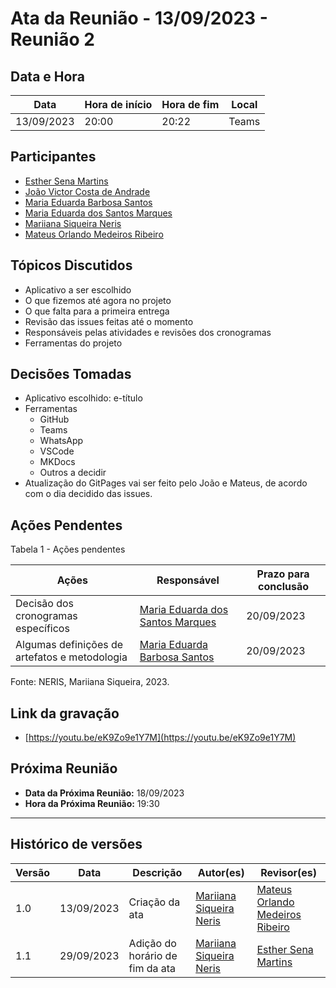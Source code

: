 # Ata da Reunião - 13/09/2023 - Reunião 2

## Data e Hora
| Data          | Hora de início | Hora de fim | Local |
|---------------|----------------|-------------|-------|
|  13/09/2023   |      20:00     |    20:22    | Teams |

  
## Participantes
* [Esther Sena Martins](https://github.com/esmsena)
* [João Victor Costa de Andrade](https://github.com/jvcostta)
* [Maria Eduarda Barbosa Santos](https://github.com/Madu01)
* [Maria Eduarda dos Santos Marques ](https://github.com/EduardaSMarques)
* [Mariiana Siqueira Neris](https://github.com/Maryyscreuza)
* [Mateus Orlando Medeiros Ribeiro](https://github.com/MateusPy)

## Tópicos Discutidos
* Aplicativo a ser escolhido
* O que fizemos até agora no projeto
* O que falta para a primeira entrega
* Revisão das issues feitas até o momento
* Responsáveis pelas atividades e revisões dos cronogramas
* Ferramentas do projeto

## Decisões Tomadas
* Aplicativo escolhido: e-título
* Ferramentas
  - GitHub
  - Teams
  - WhatsApp
  - VSCode
  - MKDocs
  - Outros a decidir
* Atualização do GitPages vai ser feito pelo João e Mateus, de acordo com o dia decidido das issues.

## Ações Pendentes

Tabela 1 - Ações pendentes

| Ações       | Responsável     | Prazo para conclusão |
|-------------|-----------------|----------------------|
| Decisão dos cronogramas específicos | [Maria Eduarda dos Santos Marques ](https://github.com/EduardaSMarques)     | 20/09/2023 |
| Algumas definições de artefatos e metodologia | [Maria Eduarda Barbosa Santos](https://github.com/Madu01) | 20/09/2023 |

Fonte: NERIS, Mariiana Siqueira, 2023.

## Link da gravação
* [https://youtu.be/eK9Zo9e1Y7M](https://youtu.be/eK9Zo9e1Y7M)

## Próxima Reunião
* **Data da Próxima Reunião:** 18/09/2023
* **Hora da Próxima Reunião:** 19:30
---

## Histórico de versões
| Versão | Data       | Descrição                   | Autor(es)     | Revisor(es) |
|--------|------------|-----------------------------|---------------|-------------|
| 1.0    | 13/09/2023 | Criação da ata | [Mariiana Siqueira Neris](https://github.com/Maryyscreuza) | [Mateus Orlando Medeiros Ribeiro](https://github.com/MateusPy)  |
| 1.1    | 29/09/2023 | Adição do horário de fim da ata | [Mariiana Siqueira Neris](https://github.com/Maryyscreuza) |  [Esther Sena Martins](https://github.com/esmsena)  |
